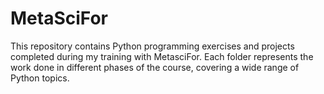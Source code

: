# MetaSciFor
This repository contains Python programming exercises and projects completed during my training with MetasciFor. Each folder represents the work done in different phases of the course, covering a wide range of Python topics.
